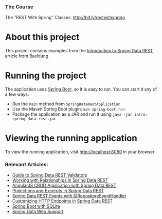 ### The Course
The "REST With Spring" Classes: http://bit.ly/restwithspring

# About this project
This project contains examples from the [Introduction to Spring Data REST](http://www.baeldung.com/spring-data-rest-intro) article from Baeldung.

# Running the project
The application uses [Spring Boot](http://projects.spring.io/spring-boot/), so it is easy to run. You can start it any of a few ways:
* Run the `main` method from `SpringDataRestApplication`
* Use the Maven Spring Boot plugin: `mvn spring-boot:run`
* Package the application as a JAR and run it using `java -jar intro-spring-data-rest.jar`

# Viewing the running application
To view the running application, visit [http://localhost:8080](http://localhost:8080) in your browser

### Relevant Articles:
- [Guide to Spring Data REST Validators](http://www.baeldung.com/spring-data-rest-validators)
- [Working with Relationships in Spring Data REST](http://www.baeldung.com/spring-data-rest-relationships)
- [AngularJS CRUD Application with Spring Data REST](http://www.baeldung.com/angularjs-crud-with-spring-data-rest)
- [Projections and Excerpts in Spring Data REST](http://www.baeldung.com/spring-data-rest-projections-excerpts)
- [Spring Data REST Events with @RepositoryEventHandler](http://www.baeldung.com/spring-data-rest-events)
- [Customizing HTTP Endpoints in Spring Data REST](https://www.baeldung.com/spring-data-rest-customize-http-endpoints)
- [Spring Boot with SQLite](https://www.baeldung.com/spring-boot-sqlite)
- [Spring Data Web Support](https://www.baeldung.com/spring-data-web-support)
